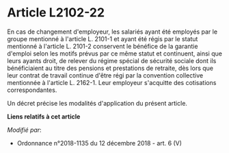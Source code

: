 # Article L2102-22

En cas de changement d'employeur, les salariés ayant été employés par le groupe mentionné à l'article L. 2101-1 et ayant été
régis par le statut mentionné à l'article L. 2101-2 conservent le bénéfice de la garantie d'emploi selon les motifs prévus
par ce même statut et continuent, ainsi que leurs ayants droit, de relever du régime spécial de sécurité sociale dont ils
bénéficiaient au titre des pensions et prestations de retraite, dès lors que leur contrat de travail continue d'être régi par
la convention collective mentionnée à l'article L. 2162-1. Leur employeur s'acquitte des cotisations correspondantes.

Un décret précise les modalités d'application du présent article.

**Liens relatifs à cet article**

_Modifié par_:

  - Ordonnance n°2018-1135 du 12 décembre 2018 - art. 6 (V)
